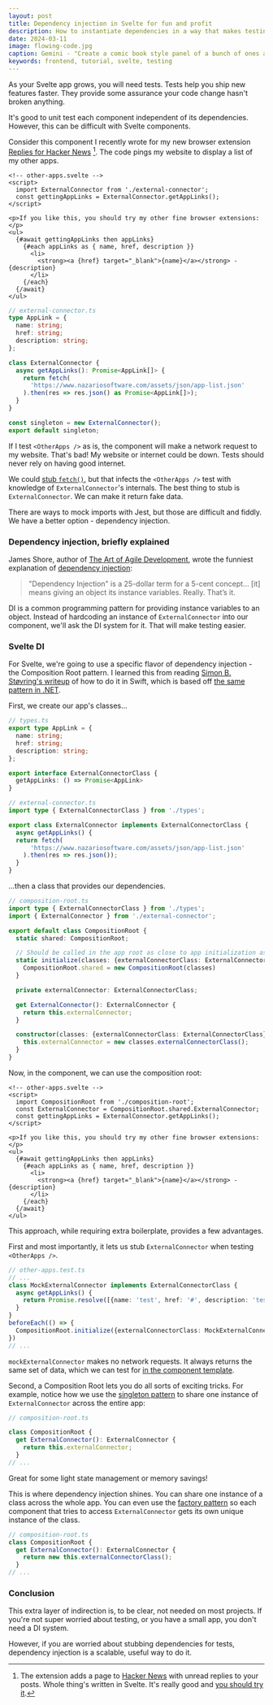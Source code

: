 ```yaml
---
layout: post
title: Dependency injection in Svelte for fun and profit
description: How to instantiate dependencies in a way that makes testing easy.
date: 2024-03-11
image: flowing-code.jpg
caption: Gemini - "Create a comic book style panel of a bunch of ones and zeroes flowing into a computer"
keywords: frontend, tutorial, svelte, testing
---
```


As your Svelte app grows, you will need tests. Tests help you ship new features faster. They provide some assurance your code change hasn't broken anything. 

It's good to unit test each component independent of its dependencies. However, this can be difficult with Svelte components.

Consider this component I recently wrote for my new browser extension [Replies for Hacker News](https://www.nazariosoftware.com/2024/02/23/never-miss-a-conversation-with-replies-for-hacker-news.html) [^1]. The code pings my website to display a list of my other apps.

[^1]: The extension adds a page to [Hacker News](https://news.ycombinator.com) with unread replies to your posts. Whole thing's written in Svelte. It's really good and [you should try it](https://www.nazariosoftware.com/2024/02/23/never-miss-a-conversation-with-replies-for-hacker-news.html).

```svelte
<!-- other-apps.svelte -->
<script>
  import ExternalConnector from './external-connector';
  const gettingAppLinks = ExternalConnector.getAppLinks();
</script>

<p>If you like this, you should try my other fine browser extensions:</p>
<ul>
  {#await gettingAppLinks then appLinks}
    {#each appLinks as { name, href, description }}
      <li>
        <strong><a {href} target="_blank">{name}</a></strong> - {description}
      </li>
    {/each}
  {/await}
</ul>
```

```typescript
// external-connector.ts
type AppLink = {
  name: string;
  href: string;
  description: string;
};

class ExternalConnector {
  async getAppLinks(): Promise<AppLink[]> {
    return fetch(
      'https://www.nazariosoftware.com/assets/json/app-list.json'
    ).then(res => res.json() as Promise<AppLink[]>);
  }
}

const singleton = new ExternalConnector();
export default singleton;
```

If I test `<OtherApps />` as is, the component will make a network request to my website. That's bad! My website or internet could be down. Tests should never rely on having good internet.

We could [stub `fetch()`](https://stackoverflow.com/questions/73597037/how-to-test-mock-a-fetch-api-in-a-react-component-using-jest), but that infects the `<OtherApps />` test with knowledge of `ExternalConnector`'s internals. The best thing to stub is `ExternalConnector`. We can make it return fake data.

There are ways to mock imports with Jest, but those are difficult and fiddly. We have a better option - dependency injection.

### Dependency injection, briefly explained

James Shore, author of [The Art of Agile Development](https://www.jamesshore.com/v2/books/aoad2), wrote the funniest explanation of [dependency injection](https://en.wikipedia.org/wiki/Dependency_injection):

> "Dependency Injection" is a 25-dollar term for a 5-cent concept... [it] means giving an object its instance variables. Really. That’s it.

DI is a common programming pattern for providing instance variables to an object. Instead of hardcoding an instance of `ExternalConnector` into our component, we'll ask the DI system for it. That will make testing easier.

### Svelte DI

For Svelte, we're going to use a specific flavor of dependency injection - the Composition Root pattern. I learned this from reading [Simon B. Støvring's writeup](https://simonbs.dev/posts/introducing-the-composition-root-pattern-in-a-swift-codebase/) of how to do it in Swift, which is based off [the same pattern in .NET](https://www.amazon.com/gp/product/1935182501).

First, we create our app's classes...

```typescript
// types.ts
export type AppLink = {
  name: string;
  href: string;
  description: string;
};

export interface ExternalConnectorClass {
  getAppLinks: () => Promise<AppLink>
}
```

```typescript
// external-connector.ts
import type { ExternalConnectorClass } from './types';

export class ExternalConnector implements ExternalConnectorClass {
  async getAppLinks() {
  return fetch(
      'https://www.nazariosoftware.com/assets/json/app-list.json'
    ).then(res => res.json());
  }
}
```

...then a class that provides our dependencies.

```typescript
// composition-root.ts
import type { ExternalConnectorClass } from './types';
import { ExternalConnector } from './external-connector';

export default class CompositionRoot {
  static shared: CompositionRoot;

  // Should be called in the app root as close to app initialization as possible
  static initialize(classes: {externalConnectorClass: ExternalConnectorClass}) {
    CompositionRoot.shared = new CompositionRoot(classes)
  }

  private externalConnector: ExternalConnectorClass;

  get ExternalConnector(): ExternalConnector {
    return this.externalConnector;
  }

  constructor(classes: {externalConnectorClass: ExternalConnectorClass}) {
    this.externalConnector = new classes.externalConnectorClass();
  }
}
```

Now, in the component, we can use the composition root:

```svelte
<!-- other-apps.svelte -->
<script>
  import CompositionRoot from './composition-root';
  const ExternalConnector = CompositionRoot.shared.ExternalConnector;
  const gettingAppLinks = ExternalConnector.getAppLinks();
</script>

<p>If you like this, you should try my other fine browser extensions:</p>
<ul>
  {#await gettingAppLinks then appLinks}
    {#each appLinks as { name, href, description }}
      <li>
        <strong><a {href} target="_blank">{name}</a></strong> - {description}
      </li>
    {/each}
  {/await}
</ul>
```

This approach, while requiring extra boilerplate, provides a few advantages. 

First and most importantly, it lets us stub `ExternalConnector` when testing `<OtherApps />`.

```typescript
// other-apps.test.ts
// ...
class MockExternalConnector implements ExternalConnectorClass {
  async getAppLinks() {
    return Promise.resolve([{name: 'test', href: '#', description: 'test link'}])
  }
}
beforeEach(() => {
  CompositionRoot.initialize({externalConnectorClass: MockExternalConnector})
})
// ...
```

`mockExternalConnector` makes no network requests. It always returns the same set of data, which we can test for [in the component template](https://kylenazario.com/blog/unit-test-your-templates).

Second, a Composition Root lets you do all sorts of exciting tricks. For example, notice how we use the [singleton pattern](https://en.wikipedia.org/wiki/Singleton_pattern) to share one instance of `ExternalConnector` across the entire app:

```typescript
// composition-root.ts

class CompositionRoot {
  get ExternalConnector(): ExternalConnector {
    return this.externalConnector;
  }
// ...
```

Great for some light state management or memory savings!

This is where dependency injection shines. You can share one instance of a class across the whole app. You can even use the [factory pattern](https://en.wikipedia.org/wiki/Factory_method_pattern) so each component that tries to access `ExternalConnector` gets its own unique instance of the class.

```typescript
// composition-root.ts
class CompositionRoot {
  get ExternalConnector(): ExternalConnector {
    return new this.externalConnectorClass();
  }
// ...
```

### Conclusion

This extra layer of indirection is, to be clear, not needed on most projects. If you're not super worried about testing, or you have a small app, you don't need a DI system. 

However, if you are worried about stubbing dependencies for tests, dependency injection is a scalable, useful way to do it.